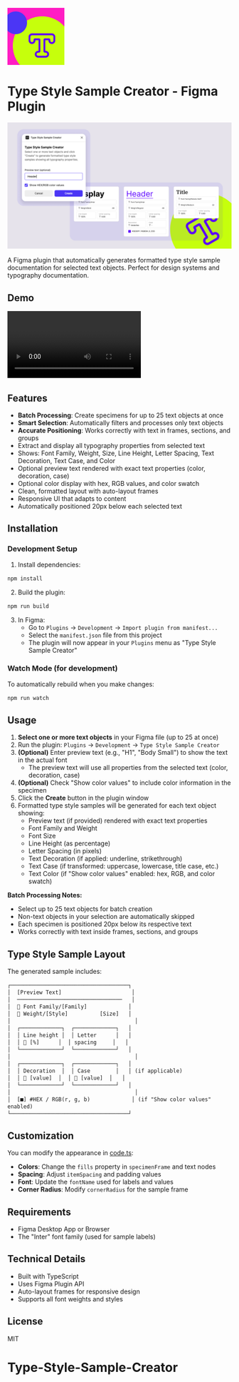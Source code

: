 <p align="left">
  <img src="assets/Icon.png" alt="Type Style Sample Creator Icon" width="128" height="128">
</p>

# Type Style Sample Creator - Figma Plugin

![Type Style Sample Creator Cover](assets/Cover.png)

A Figma plugin that automatically generates formatted type style sample documentation for selected text objects. Perfect for design systems and typography documentation.

## Demo

![Demo](assets/Video.mov)

## Features

- **Batch Processing**: Create specimens for up to 25 text objects at once
- **Smart Selection**: Automatically filters and processes only text objects
- **Accurate Positioning**: Works correctly with text in frames, sections, and groups
- Extract and display all typography properties from selected text
- Shows: Font Family, Weight, Size, Line Height, Letter Spacing, Text Decoration, Text Case, and Color
- Optional preview text rendered with exact text properties (color, decoration, case)
- Optional color display with hex, RGB values, and color swatch
- Clean, formatted layout with auto-layout frames
- Responsive UI that adapts to content
- Automatically positioned 20px below each selected text

## Installation

### Development Setup

1. Install dependencies:

```bash
npm install
```

2. Build the plugin:

```bash
npm run build
```

3. In Figma:
   - Go to `Plugins` → `Development` → `Import plugin from manifest...`
   - Select the `manifest.json` file from this project
   - The plugin will now appear in your `Plugins` menu as "Type Style Sample Creator"

### Watch Mode (for development)

To automatically rebuild when you make changes:

```bash
npm run watch
```

## Usage

1. **Select one or more text objects** in your Figma file (up to 25 at once)
2. Run the plugin: `Plugins` → `Development` → `Type Style Sample Creator`
3. **(Optional)** Enter preview text (e.g., "H1", "Body Small") to show the text in the actual font
   - The preview text will use all properties from the selected text (color, decoration, case)
4. **(Optional)** Check "Show color values" to include color information in the specimen
5. Click the **Create** button in the plugin window
6. Formatted type style samples will be generated for each text object showing:
   - Preview text (if provided) rendered with exact text properties
   - Font Family and Weight
   - Font Size
   - Line Height (as percentage)
   - Letter Spacing (in pixels)
   - Text Decoration (if applied: underline, strikethrough)
   - Text Case (if transformed: uppercase, lowercase, title case, etc.)
   - Text Color (if "Show color values" enabled: hex, RGB, and color swatch)

**Batch Processing Notes:**

- Select up to 25 text objects for batch creation
- Non-text objects in your selection are automatically skipped
- Each specimen is positioned 20px below its respective text
- Works correctly with text inside frames, sections, and groups

## Type Style Sample Layout

The generated sample includes:

```
┌─────────────────────────────────────┐
│  [Preview Text]                      │
│  ─────────────────────────────────   │
│  📝 Font Family/[Family]             │
│  📝 Weight/[Style]          [Size]   │
│                                       │
│  ┌─────────────┐  ┌─────────────┐   │
│  │ Line height │  │ Letter      │   │
│  │ 📝 [%]      │  │ spacing     │   │
│  └─────────────┘  └─────────────┘   │
│                                       │
│  ┌─────────────┐  ┌─────────────┐   │
│  │ Decoration  │  │ Case        │   │ (if applicable)
│  │ 📝 [value]  │  │ 📝 [value]  │   │
│  └─────────────┘  └─────────────┘   │
│                                       │
│  [■] #HEX / RGB(r, g, b)             │ (if "Show color values" enabled)
└─────────────────────────────────────┘
```

## Customization

You can modify the appearance in [code.ts](code.ts):

- **Colors**: Change the `fills` property in `specimenFrame` and text nodes
- **Spacing**: Adjust `itemSpacing` and padding values
- **Font**: Update the `fontName` used for labels and values
- **Corner Radius**: Modify `cornerRadius` for the sample frame

## Requirements

- Figma Desktop App or Browser
- The "Inter" font family (used for sample labels)

## Technical Details

- Built with TypeScript
- Uses Figma Plugin API
- Auto-layout frames for responsive design
- Supports all font weights and styles

## License

MIT

# Type-Style-Sample-Creator
